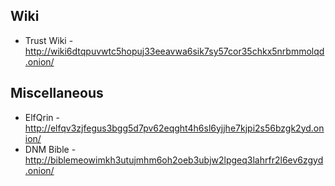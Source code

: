 ## Wiki
- Trust Wiki - http://wiki6dtqpuvwtc5hopuj33eeavwa6sik7sy57cor35chkx5nrbmmolqd.onion/

## Miscellaneous
- ElfQrin - http://elfqv3zjfegus3bgg5d7pv62eqght4h6sl6yjjhe7kjpi2s56bzgk2yd.onion/
- DNM Bible - http://biblemeowimkh3utujmhm6oh2oeb3ubjw2lpgeq3lahrfr2l6ev6zgyd.onion/

